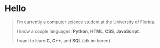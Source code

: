 # Hello
> I'm currently a computer science student at the University of Florida.
> 
> I know a couple languages: **Python**, **HTML**, **CSS**, **JavaScript**.
> 
> I want to learn **C**, **C++**, and **SQL** (idk im bored).
